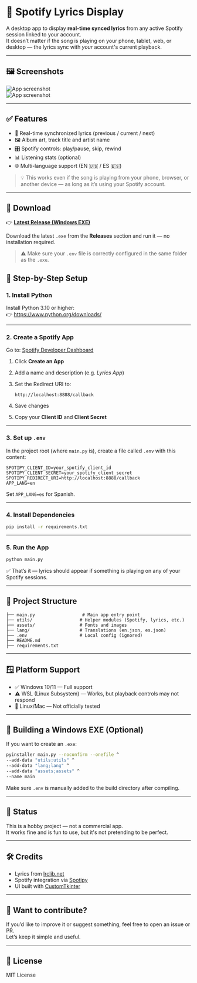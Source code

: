 # 🎵 Spotify Lyrics Display

A desktop app to display **real-time synced lyrics** from any active Spotify session linked to your account.  
It doesn’t matter if the song is playing on your phone, tablet, web, or desktop — the lyrics sync with *your* account's current playback.

---

## 🖼️ Screenshots

![App screenshot](https://i.imgur.com/LRyesOW.png)  
![App screenshot](https://i.imgur.com/ez1Cid6.png)

---

## ✅ Features

- 🔄 Real-time synchronized lyrics (previous / current / next)
- 🖼️ Album art, track title and artist name
- 🎛 Spotify controls: play/pause, skip, rewind
- 📊 Listening stats (optional)
- 🌐 Multi-language support (EN 🇺🇸 / ES 🇪🇸)

> 💡 This works even if the song is playing from your phone, browser, or another device — as long as it’s using your Spotify account.

---

## 🚀 Download

👉 [**Latest Release (Windows EXE)**](https://github.com/BleyomIsHere/DisplayLyrics/releases/latest)

Download the latest `.exe` from the **Releases** section and run it — no installation required.

> ⚠️ Make sure your `.env` file is correctly configured in the same folder as the `.exe`.


## 🧰 Step-by-Step Setup

### 1. **Install Python**

Install Python 3.10 or higher:  
👉 https://www.python.org/downloads/

---

### 2. **Create a Spotify App**

Go to: [Spotify Developer Dashboard](https://developer.spotify.com/dashboard/)

1. Click **Create an App**
2. Add a name and description (e.g. *Lyrics App*)
3. Set the Redirect URI to:

    ```
    http://localhost:8888/callback
    ```

4. Save changes
5. Copy your **Client ID** and **Client Secret**

---

### 3. **Set up `.env`**

In the project root (where `main.py` is), create a file called `.env` with this content:

```env
SPOTIPY_CLIENT_ID=your_spotify_client_id
SPOTIPY_CLIENT_SECRET=your_spotify_client_secret
SPOTIPY_REDIRECT_URI=http://localhost:8888/callback
APP_LANG=en
```

Set `APP_LANG=es` for Spanish.

---

### 4. **Install Dependencies**

```bash
pip install -r requirements.txt
```

---

### 5. **Run the App**

```bash
python main.py
```

✅ That’s it — lyrics should appear if something is playing on any of your Spotify sessions.

---

## 📁 Project Structure

```
├── main.py                  # Main app entry point
├── utils/                  # Helper modules (Spotify, lyrics, etc.)
├── assets/                 # Fonts and images
├── lang/                   # Translations (en.json, es.json)
├── .env                    # Local config (ignored)
├── README.md
├── requirements.txt
```

---

## 🪟 Platform Support

- ✅ Windows 10/11 — Full support
- ⚠️ WSL (Linux Subsystem) — Works, but playback controls may not respond
- 🧪 Linux/Mac — Not officially tested

---

## 🔨 Building a Windows EXE (Optional)

If you want to create an `.exe`:

```bash
pyinstaller main.py --noconfirm --onefile ^
--add-data "utils;utils" ^
--add-data "lang;lang" ^
--add-data "assets;assets" ^
--name main
```

Make sure `.env` is manually added to the build directory after compiling.

---

## 🧊 Status

This is a hobby project — not a commercial app.  
It works fine and is fun to use, but it's not pretending to be perfect.

---

## 🛠 Credits

- Lyrics from [lrclib.net](https://lrclib.net/)
- Spotify integration via [Spotipy](https://spotipy.readthedocs.io/)
- UI built with [CustomTkinter](https://github.com/TomSchimansky/CustomTkinter)

---

## 🙌 Want to contribute?

If you’d like to improve it or suggest something, feel free to open an issue or PR.  
Let’s keep it simple and useful.

---

## 📄 License

MIT License

